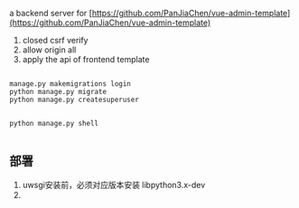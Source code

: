 a backend server for [https://github.com/PanJiaChen/vue-admin-template](https://github.com/PanJiaChen/vue-admin-template)

1. closed csrf verify
2. allow origin all
3. apply the api of frontend template

```

manage.py makemigrations login
python manage.py migrate
python manage.py createsuperuser


python manage.py shell


```
## 部署

1. uwsgi安装前，必须对应版本安装 libpython3.x-dev
2. 